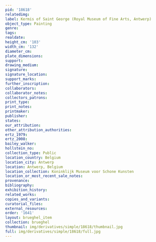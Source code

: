 ```yaml
---
pid: '18618'
relatedimg: 
label: Kermis of Saint George (Royal Museum of Fine Arts, Antwerp)
object_type: Painting
genre: 
tags: 
realdate: 
height_cm: '103'
width_cm: '132'
diameter_cm: 
plate_dimensions: 
support: 
drawing_medium: 
signature: 
signature_location: 
support_marks: 
further_inscription: 
collaborators: 
collaborator_notes: 
collectors_patrons: 
print_type: 
print_notes: 
printmaker: 
publisher: 
states: 
our_attribution: 
other_attribution_authorities: 
ertz_1979: 
ertz_2008: 
bailey_walker: 
hollstein_no: 
collection_type: Public
location_country: Belgium
location_city: Antwerp
location: Antwerp, Belgium
location_collection: Koninklijk Museum voor Schone Kunsten
location_or_most_recent_sale_notes: 
provenance: 
bibliography: 
exhibition_history: 
related_works: 
copies_and_variants: 
curatorial_files: 
external_resources: 
order: '1641'
layout: brueghel_item
collection: brueghel
thumbnail: img/derivatives/simple/18618/thumbnail.jpg
full: img/derivatives/simple/18618/full.jpg
---
```


